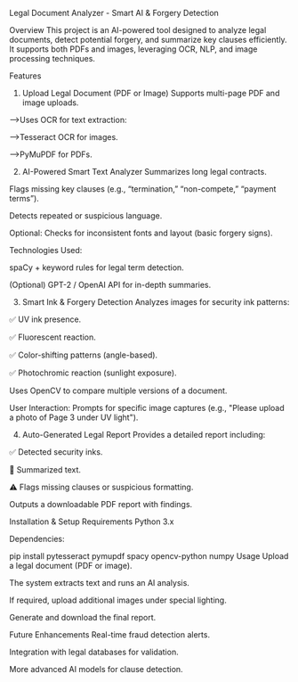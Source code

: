 Legal Document Analyzer - Smart AI & Forgery Detection

Overview
This project is an AI-powered tool designed to analyze legal documents, detect potential forgery, and summarize key clauses efficiently. It supports both PDFs and images, leveraging OCR, NLP, and image processing techniques.

Features
1. Upload Legal Document (PDF or Image)
Supports multi-page PDF and image uploads.

-->Uses OCR for text extraction:

-->Tesseract OCR for images.

-->PyMuPDF for PDFs.

2. AI-Powered Smart Text Analyzer
Summarizes long legal contracts.

Flags missing key clauses (e.g., “termination,” “non-compete,” “payment terms”).

Detects repeated or suspicious language.

Optional: Checks for inconsistent fonts and layout (basic forgery signs).

Technologies Used:

spaCy + keyword rules for legal term detection.

(Optional) GPT-2 / OpenAI API for in-depth summaries.

3. Smart Ink & Forgery Detection
Analyzes images for security ink patterns:

✅ UV ink presence.

✅ Fluorescent reaction.

✅ Color-shifting patterns (angle-based).

✅ Photochromic reaction (sunlight exposure).

Uses OpenCV to compare multiple versions of a document.

User Interaction: Prompts for specific image captures (e.g., "Please upload a photo of Page 3 under UV light").

4. Auto-Generated Legal Report
Provides a detailed report including:

✅ Detected security inks.

🧾 Summarized text.

⚠ Flags missing clauses or suspicious formatting.

Outputs a downloadable PDF report with findings.

Installation & Setup
Requirements
Python 3.x

Dependencies:

pip install pytesseract pymupdf spacy opencv-python numpy
Usage
Upload a legal document (PDF or image).

The system extracts text and runs an AI analysis.

If required, upload additional images under special lighting.

Generate and download the final report.

Future Enhancements
Real-time fraud detection alerts.

Integration with legal databases for validation.

More advanced AI models for clause detection.
